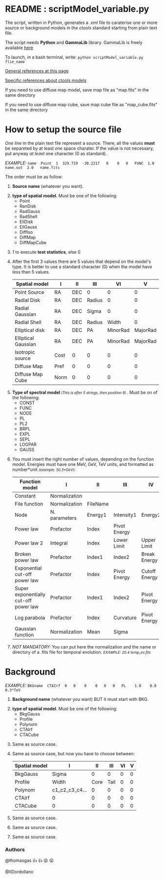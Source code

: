 # README : scriptModel_variable.py 

The script, written in Python, generates a .xml file to caraterise one or more source or background models in the
*ctools* standard starting from plain text file.

The script needs **Python** and **GammaLib** library. GammaLib is freely available [here](http://gammalib.sourceforge.net/admin/index.html "Getting GammaLib page")

To launch, in a bash terminal, write: `python scriptModel_variable.py flie_name`

[General references at this page](http://cta.irap.omp.eu/ctools "ctools Homepage" )

[Specific references about ctools models](http://cta.irap.omp.eu/ctools/users/user_manual/getting_started/models.html "ctools models page")

If you need to use diffuse map model, save map file as "map.fits" 
	in the same directory

If you need to use diffuse map cube, save map cube file as "map_cube.fits" 
	in the same directory	

# How to setup the source file

*One line* in the plain text file represent a source. There, all the values **must** be separeted
by at least *one* space charater. If the value is not necessary, put anyway *at least*
one character (0 as standard).

*EXAMPLE:*
`name  Point  1  329.719  -30.2217   0    0   0   FUNC  1.0  name.out  2.0   name.fits `

The order must be as follow:
<ol>

<li>  <b>Source name</b> (whatever you want).
 <p></p>
</li>

<li> <b>type of spatial model</b>. Must be one of the following: 
   <ul>
   <li>Point</li>
   <li>RanDisk</li>
   <li>RadGauss</li>
   <li>RadShell</li>
   <li>EllDisk</li>
   <li>EllGauss</li>
   <li>DiffIso</li>
   <li>DiffMap</li>
   <li>DiffMapCube</li>
   </ul>
    <p></p>
</li>
<li> 1 to execute <b>test statistics</b>, else 0 	 
 <p></p>
</li>

   <li>  
    After the first 3 values there are 5 values that depend on the model's type. It is better
   to use a standard character (0) when the model have less than 5 values.
   
   |         Spatial model  |  I   |  II  |   III    |   VI    |   V     |
   | ---------------------- |  --- |------|----------|---------|---------|
   | Point Source           | RA   | DEC  |0         |0        |0        |
   | Radial Disk            | RA   | DEC  |Radius    |0        |0        |
   | Radial Gaussian        | RA   | DEC  |Sigma     |0        |0        |
   | Radial Shell           | RA   | DEC  |Radius    |Width    |0        |
   | Elliptical disk        | RA   | DEC  |PA        |MinorRad |MajorRad |
   | Elliptical Gaussian    | RA   | DEC  |PA        |MinorRad |MajorRad |
   | Isotropic source       | Cost | 0    |0         |0        |0        |
   | Diffuse Map            | Pref | 0    |0         |0        |0        |
   | Diffuse Map Cube       | Norm | 0    |0         |0        |0        |
   
   
   </li>
<li> 
<b>Type of spectral model </b><small><i>(This is after 5 strings, then position 9) </i></small>.
   Must be on of the following:
   <ul>
      <li>CONST</li>
      <li>FUNC</li>
      <li>NODE</li>
      <li>PL</li>
      <li>PL2</li>
      <li>BRPL</li>
      <li>EXPL</li>
      <li>SEPL</li>
      <li>LOGPAR</li>
      <li>GAUSS</li>
   </ul>
    <p></p>
</li>
   <li> 
   You must insert the right number of values, depending on the function model. Energies
   must have one MeV, GeV, TeV units, and formatted as number*unit <i><small>(example: 50.3*GeV)</i></small>:

| Function model                        | I             | II       | III         | IV           | V            |  VI |
|---------------------------------------|---------------|----------|-------------|--------------|--------------|-----|
| Constant                              | Normalization |          |             |              |              |     |
| File function                         | Normalization | FileName |             |              |              |     |
| Node                                  | N. parameters | Energy1  | Intensity1  | Energy2      | Intensity2   | ... |
| Power law                             | Prefactor     | Index    | Pivot Energy |              |             |     |
| Power law 2                           | Integral      | Index    | Lower Limit  | Upper Limit   |            |     |
| Broken power law                      | Prefactor     | Index1   | Index2      | Break Energy   |             |     |
| Exponential cut-off power law         | Prefactor     | Index    | Pivot Energy | Cutoff Energy |              |     |
| Super exponentially cut-off power law | Prefactor     | Index1   | Index2      | Pivot Energy  | Cutoff Energy |     |
| Log parabola                          | Prefactor     | Index    | Curvature   | Pivot Energy  |              |     |
| Gaussian function                     | Normalization | Mean     | Sigma       |              |              |     |
 
 <p> </p>
 
   </li>

   <li>
   <i> NOT MANDATORY:</i> You can put here the normalization and the name or directory of a .fits file for
   temporal evolution. <i><small>EXAMPLE: 20.4   temp_ev.fits</i></small>
    <p></p>
   </li>
</ol> 	

# Background
*EXAMPLE:*
`BKGname  CTAIrf  0   0    0    0   0   0   PL    1.0    0.0    0.3*TeV`

<ol>

<li>  <b>Background name</b> (whatever you want) BUT it must start with BKG.
 <p></p>
</li>


<li> <b>type of spatial model</b>. Must be one of the following: 
   <ul>
   <li>BkgGauss</li>
   <li>Profile</li>
   <li>Polynom</li>
   <li>CTAIrf</li>
   <li>CTACube</li>
   </ul>
    <p></p>
</li>

<li> Same as source case.
 <p></p>
</li>

<li> Same as source case, but now you have to choose between:

   |         Spatial model  |  I   |  II  |   III    |   VI    |   V     |
   | ---------------------- |  --- |------|----------|---------|---------|
   | BkgGauss               |Sigma | 0    |0         |0        |0        |
   | Profile                |Width |Core  |Tail      |0        |0        |
   | Polynom                | c1_c2_c3_c4...| 0  |0     |0        |0        |
   | CTAIrf                 | 0    |0     |0         |0        |0        |
   | CTACube                | 0    | 0    |0         |0        |0        |

 <p></p>
</li>

<li> Same as source case.
 <p></p>
</li>
<li> Same as source case.
 <p></p>
</li>

<li> Same as source case.
 <p></p>
</li>
</ol>
 
### Authors

@thomasgas :+1: :+1:  :stuck_out_tongue_closed_eyes:  :stuck_out_tongue_closed_eyes:

@IlDordollano
